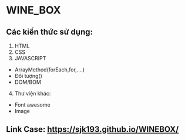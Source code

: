 # WINE_BOX
## Các kiến thức sử dụng:

1. HTML
2. CSS
3. JAVASCRIPT
+ ArrayMethod(forEach,for,....)
+ Đối tượng()
+ DOM/BOM
4. Thư viện khác:
+ Font awesome
+ Image









## Link Case: https://sjk193.github.io/WINEBOX/

